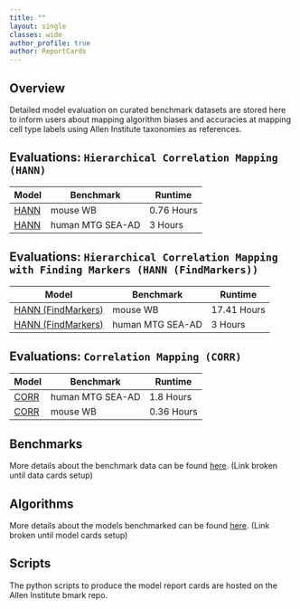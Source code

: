 ```yaml
---
title: ""
layout: single
classes: wide
author_profile: true
author: ReportCards
---
```


## Overview

Detailed model evaluation on curated benchmark datasets are stored here to inform users about mapping algorithm biases and accuracies at mapping cell type labels using Allen Institute taxonomies as references.

## Evaluations: `Hierarchical Correlation Mapping (HANN)`

Model | Benchmark | Runtime 
--- | --- | --- 
[HANN](Mouse_reports/HANN_mouse_WB.md) | mouse WB | 0.76 Hours 
[HANN](Human_reports/HANN_human.md)    | human MTG SEA-AD | 3 Hours 

## Evaluations: `Hierarchical Correlation Mapping with Finding Markers (HANN (FindMarkers))`

Model | Benchmark | Runtime 
--- | --- | --- 
[HANN (FindMarkers)](Mouse_reports/HANN_FindMarkers_mouse_WB.md) | mouse WB | 17.41 Hours 
[HANN (FindMarkers)](Human_reports/HANN_FindMarkers_human.md)    | human MTG SEA-AD | 3 Hours 

## Evaluations: `Correlation Mapping (CORR)`

Model | Benchmark | Runtime 
--- | --- | --- 
[CORR](Human_reports/FLAT_human.md)    | human MTG SEA-AD | 1.8 Hours 
[CORR](Mouse_reports/FLAT_mouse_WB.md) | mouse WB | 0.36 Hours 

## Benchmarks
More details about the benchmark data can be found [here](LINK). (Link broken until data cards setup)

## Algorithms
More details about the models benchmarked can be found [here](LINK). (Link broken until model cards setup)

## Scripts
The python scripts to produce the model report cards are hosted on the Allen Institute bmark repo.
